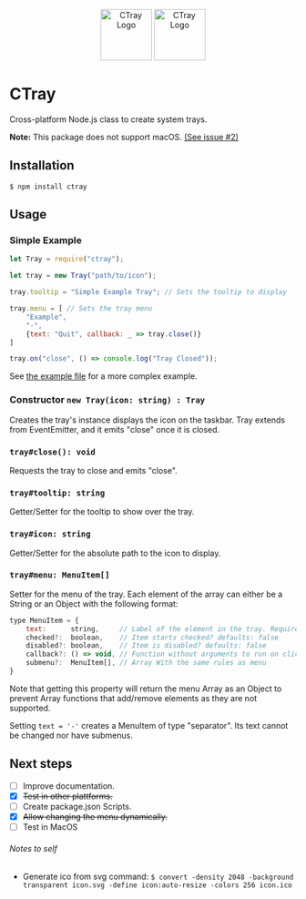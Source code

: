 <p align="center">
    <img src="https://raw.githubusercontent.com/diogoalmiro/ctray/main/ctray.svg" alt="CTray Logo" height="90">
    <img src="https://raw.githubusercontent.com/diogoalmiro/ctray/main/ctray-alert.svg" alt="CTray Logo" height="90">
</p>

# CTray

Cross-platform Node.js class to create system trays.

**Note:** This package does not support macOS. [(See issue #2)](https://github.com/diogoalmiro/ctray/issues/2)

## Installation

```$ npm install ctray```

## Usage

### Simple Example

```javascript
let Tray = require("ctray");

let tray = new Tray("path/to/icon");

tray.tooltip = "Simple Example Tray"; // Sets the tooltip to display

tray.menu = [ // Sets the tray menu
    "Example",
    "-",
    {text: "Quit", callback: _ => tray.close()}
]

tray.on("close", () => console.log("Tray Closed"));
```

See [the example file](example.js) for a more complex example.

### Constructor `new Tray(icon: string) : Tray`

Creates the tray's instance displays the icon on the taskbar.
Tray extends from EventEmitter, and it emits "close" once it is closed.

### `tray#close(): void`

Requests the tray to close and emits "close".

### `tray#tooltip: string`

Getter/Setter for the tooltip to show over the tray.

### `tray#icon: string`

Getter/Setter for the absolute path to the icon to display.

### `tray#menu: MenuItem[]`

Setter for the menu of the tray. Each element of the array can either be a String or an Object with the following format:

```javascript
type MenuItem = {
    text:      string,     // Label of the element in the tray. Required
    checked?:  boolean,    // Item starts checked? defaults: false
    disabled?: boolean,    // Item is disabled? defaults: false
    callback?: () => void, // Function without arguments to run on click.
    submenu?:  MenuItem[], // Array With the same rules as menu
}
```

Note that getting this property will return the menu Array as an Object to prevent Array functions that add/remove elements as they are not supported.

Setting `text = '-'` creates a MenuItem of type "separator". Its text cannot be changed nor have submenus.

## Next steps

 - [ ] Improve documentation.
 - [x] ~~Test in other plattforms.~~
 - [ ] Create package.json Scripts.
 - [x] ~~Allow changing the menu dynamically.~~
 - [ ] Test in MacOS

###### Notes to self

 - Generate ico from svg command:
   `$ convert -density 2048 -background transparent icon.svg -define icon:auto-resize -colors 256 icon.ico`
